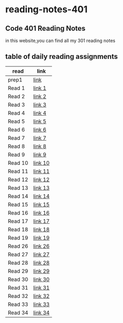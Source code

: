 # reading-notes-401

## Code 401 Reading Notes
in this website,you can find all my 301 reading notes

## table of daily reading assignments

**read** | **link**
---------|----------
prep1      |[link](https://yazan-alshekha.github.io/reading-notes-401/prep1)
Read 1     |[link 1](https://yazan-alshekha.github.io/reading-notes-401/read01)
Read 2     |[link 2](https://yazan-alshekha.github.io/reading-notes-401/read02)
Read 3     |[link 3](https://yazan-alshekha.github.io/reading-notes-401/read03)
Read 4     |[link 4](https://yazan-alshekha.github.io/reading-notes-401/read04)
Read 5     |[link 5](https://yazan-alshekha.github.io/reading-notes-401/read05)
Read 6     |[link 6](https://yazan-alshekha.github.io/reading-notes-401/read06)
Read 7     |[link 7](https://yazan-alshekha.github.io/reading-notes-401/read07)
Read 8     |[link 8](https://yazan-alshekha.github.io/reading-notes-401/read08)
Read 9     |[link 9](https://yazan-alshekha.github.io/reading-notes-401/read09)
Read 10    |[link 10](https://yazan-alshekha.github.io/reading-notes-401/read10)
Read 11    |[link 11](https://yazan-alshekha.github.io/reading-notes-401/read11)
Read 12    |[link 12](https://yazan-alshekha.github.io/reading-notes-401/read12)
Read 13    |[link 13](https://yazan-alshekha.github.io/reading-notes-401/read13)
Read 14    |[link 14](https://yazan-alshekha.github.io/reading-notes-401/read14)
Read 15    |[link 15](https://yazan-alshekha.github.io/reading-notes-401/read15)
Read 16    |[link 16](https://yazan-alshekha.github.io/reading-notes-401/read16)
Read 17    |[link 17](https://yazan-alshekha.github.io/reading-notes-401/read17)
Read 18    |[link 18](https://yazan-alshekha.github.io/reading-notes-401/read18)
Read 19    |[link 19](https://yazan-alshekha.github.io/reading-notes-401/read19)
Read 26    |[link 26](https://yazan-alshekha.github.io/reading-notes-401/read26)
Read 27    |[link 27](https://yazan-alshekha.github.io/reading-notes-401/read27)
Read 28    |[link 28](https://yazan-alshekha.github.io/reading-notes-401/read28)
Read 29    |[link 29](https://yazan-alshekha.github.io/reading-notes-401/read29)
Read 30    |[link 30](https://yazan-alshekha.github.io/reading-notes-401/read30)
Read 31    |[link 31](https://yazan-alshekha.github.io/reading-notes-401/read31)
Read 32    |[link 32](https://yazan-alshekha.github.io/reading-notes-401/read32)
Read 33    |[link 33](https://yazan-alshekha.github.io/reading-notes-401/read33)
Read 34    |[link 34](https://yazan-alshekha.github.io/reading-notes-401/read34)